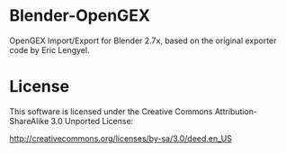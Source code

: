 # Blender-OpenGEX
OpenGEX Import/Export for Blender 2.7x, based on the original exporter code by Eric Lengyel.

# License
This software is licensed under the Creative Commons
Attribution-ShareAlike 3.0 Unported License:

http://creativecommons.org/licenses/by-sa/3.0/deed.en_US